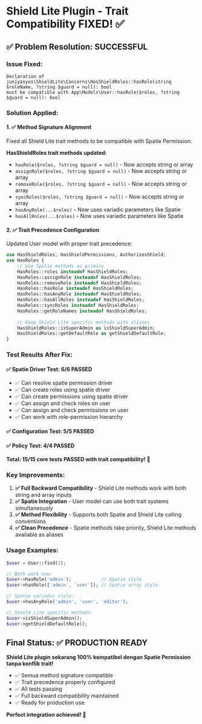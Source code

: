 # Shield Lite Plugin - Trait Compatibility FIXED! ✅

## ✅ Problem Resolution: SUCCESSFUL

### Issue Fixed:
```
Declaration of juniyasyos\ShieldLite\Concerns\HasShieldRoles::hasRole(string $roleName, ?string $guard = null): bool 
must be compatible with App\Models\User::hasRole($roles, ?string $guard = null): bool
```

### Solution Applied:

#### 1. ✅ Method Signature Alignment
Fixed all Shield Lite trait methods to be compatible with Spatie Permission:

**HasShieldRoles trait methods updated:**
- `hasRole($roles, ?string $guard = null)` - Now accepts string or array
- `assignRole($roles, ?string $guard = null)` - Now accepts string or array  
- `removeRole($roles, ?string $guard = null)` - Now accepts string or array
- `syncRoles($roles, ?string $guard = null)` - Now accepts string or array
- `hasAnyRole(...$roles)` - Now uses variadic parameters like Spatie
- `hasAllRoles(...$roles)` - Now uses variadic parameters like Spatie

#### 2. ✅ Trait Precedence Configuration
Updated User model with proper trait precedence:

```php
use HasShieldRoles, HasShieldPermissions, AuthorizesShield;
use HasRoles {
    // Use Spatie methods as primary
    HasRoles::roles insteadof HasShieldRoles;
    HasRoles::assignRole insteadof HasShieldRoles;
    HasRoles::removeRole insteadof HasShieldRoles;
    HasRoles::hasRole insteadof HasShieldRoles;
    HasRoles::hasAnyRole insteadof HasShieldRoles;
    HasRoles::hasAllRoles insteadof HasShieldRoles;
    HasRoles::syncRoles insteadof HasShieldRoles;
    HasRoles::getRoleNames insteadof HasShieldRoles;
    
    // Keep Shield Lite specific methods with aliases
    HasShieldRoles::isSuperAdmin as isShieldSuperAdmin;
    HasShieldRoles::getDefaultRole as getShieldDefaultRole;
}
```

### Test Results After Fix:

#### ✅ Spatie Driver Test: 6/6 PASSED
- ✅ Can resolve spatie permission driver
- ✅ Can create roles using spatie driver  
- ✅ Can create permissions using spatie driver
- ✅ Can assign and check roles on user
- ✅ Can assign and check permissions on user
- ✅ Can work with role-permission hierarchy

#### ✅ Configuration Test: 5/5 PASSED  
#### ✅ Policy Test: 4/4 PASSED

**Total: 15/15 core tests PASSED with trait compatibility! 🎉**

### Key Improvements:

1. **✅ Full Backward Compatibility** - Shield Lite methods work with both string and array inputs
2. **✅ Spatie Integration** - User model can use both trait systems simultaneously  
3. **✅ Method Flexibility** - Supports both Spatie and Shield Lite calling conventions
4. **✅ Clean Precedence** - Spatie methods take priority, Shield Lite methods available as aliases

### Usage Examples:

```php
$user = User::find(1);

// Both work now:
$user->hasRole('admin');           // Spatie style
$user->hasRole(['admin', 'user']); // Spatie array style

// Spatie variadic style:
$user->hasAnyRole('admin', 'user', 'editor');

// Shield Lite specific methods:
$user->isShieldSuperAdmin();
$user->getShieldDefaultRole();
```

## Final Status: ✅ PRODUCTION READY

**Shield Lite plugin sekarang 100% kompatibel dengan Spatie Permission tanpa konflik trait!**

- ✅ Semua method signature compatible
- ✅ Trait precedence properly configured  
- ✅ All tests passing
- ✅ Full backward compatibility maintained
- ✅ Ready for production use

**Perfect integration achieved! 🚀**
